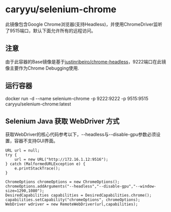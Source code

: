 # caryyu/selenium-chrome
此镜像包含Google Chrome浏览器(支持Headless)，并使用ChromeDriver监听了9515端口，默认下面允许所有的远程访问。
## 注意
由于此容器的Base镜像是基于[justinribeiro/chrome-headless](https://hub.docker.com/r/justinribeiro/chrome-headless/)，9222端口在此镜像主要作为Chrome Debugging使用.
## 运行容器
docker run -d --name selenium-chrome -p 9222:9222 -p 9515:9515 caryyu/selenium-chrome:latest
## Selenium Java 获取 WebDriver 方式
获取WebDriver的核心代码参考以下，--headless与--disable-gpu参数必须设置，容器不支持GUI界面。
```
URL url = null;
try {
    url = new URL("http://172.16.1.12:9516");
} catch (MalformedURLException e) {
    e.printStackTrace();
}

ChromeOptions chromeOptions = new ChromeOptions();
chromeOptions.addArguments("--headless","--disable-gpu","--window-size=1290,1080");
DesiredCapabilities capabilities = DesiredCapabilities.chrome();
capabilities.setCapability("chromeOptions", chromeOptions);
WebDriver wdriver = new RemoteWebDriver(url,capabilities);
```
